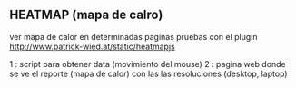 ## HEATMAP (mapa de calro)

ver mapa de calor en determinadas paginas
pruebas con el plugin http://www.patrick-wied.at/static/heatmapjs

1 : script para obtener data (movimiento del mouse)
2 : pagina web donde se ve el reporte (mapa de calor)
con las las resoluciones (desktop, laptop)
